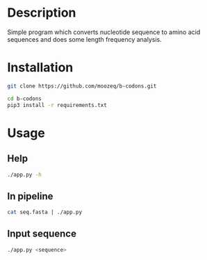 # Description
Simple program which converts nucleotide sequence to amino acid sequences and does some length frequency analysis. 

# Installation

```bash
git clone https://github.com/moozeq/b-codons.git

cd b-codons
pip3 install -r requirements.txt
```

# Usage

## Help
```bash
./app.py -h
```

## In pipeline
```bash
cat seq.fasta | ./app.py
```

## Input sequence
```bash
./app.py <sequence>
```
